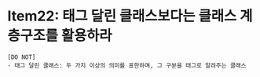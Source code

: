 # Item22: 태그 달린 클래스보다는 클래스 계층구조를 활용하라

```text
[DO NOT]
- 태그 달린 클래스: 두 가지 이상의 의미를 표한하며, 그 구분을 태그로 알려주는 클래스
```
 